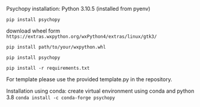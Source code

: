 Psychopy installation:
Python 3.10.5 (installed from pyenv)

`pip install psychopy`

download wheel form ```https://extras.wxpython.org/wxPython4/extras/linux/gtk3/```

`pip install path/to/your/wxpython.whl`

`pip install psychopy`

`pip install -r requirements.txt`

For template please use the provided template.py in the repository.

Installation using conda:
create virtual environment using conda and python 3.8
`conda install -c conda-forge psychopy`

